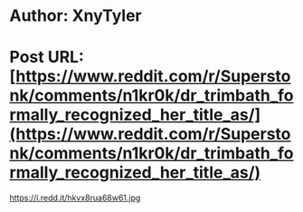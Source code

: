 # Author: XnyTyler
# Post URL: [https://www.reddit.com/r/Superstonk/comments/n1kr0k/dr_trimbath_formally_recognized_her_title_as/](https://www.reddit.com/r/Superstonk/comments/n1kr0k/dr_trimbath_formally_recognized_her_title_as/)


https://i.redd.it/hkvx8rua68w61.jpg